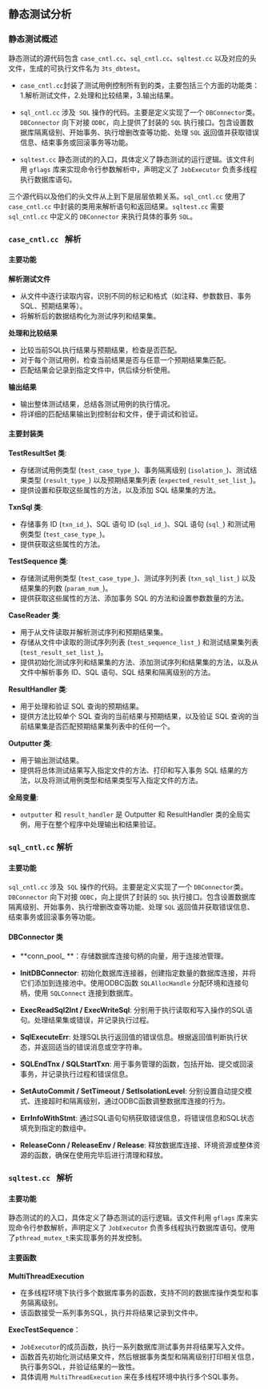 ## 静态测试分析

### 静态测试概述

静态测试的源代码包含 `case_cntl.cc`、`sql_cntl.cc`、`sqltest.cc` 以及对应的头文件，生成的可执行文件名为 `3ts_dbtest`。

- `case_cntl.cc`封装了测试用例控制所有到的类，主要包括三个方面的功能类： 1.解析测试文件，2.处理和比较结果，3.输出结果。

- `sql_cntl.cc`  涉及` SQL` 操作的代码。主要是定义实现了一个 `DBConnector`类。 `DBConnector` 向下对接 `ODBC`，向上提供了封装的 `SQL` 执行接口。包含设置数据库隔离级别、开始事务、执行增删改查等功能、处理 `SQL` 返回值并获取错误信息、结束事务或回滚事务等功能。

- `sqltest.cc` 静态测试的的入口，具体定义了静态测试的运行逻辑。该文件利用 `gflags` 库来实现命令行参数解析中，声明定义了 `JobExecutor` 负责多线程执行数据库语句。

三个源代码以及他们的头文件从上到下是层层依赖关系。`sql_cntl.cc` 使用了`case_cntl.cc` 中封装的类用来解析语句和返回结果。`sqltest.cc` 需要 `sql_cntl.cc` 中定义的 `DBConnector` 来执行具体的事务 `SQL`。

### `case_cntl.cc ` 解析

#### 主要功能

**解析测试文件**

- 从文件中逐行读取内容，识别不同的标记和格式（如注释、参数数目、事务SQL、预期结果等）。
- 将解析后的数据结构化为测试序列和结果集。

**处理和比较结果**

- 比较当前SQL执行结果与预期结果，检查是否匹配。
- 对于每个测试用例，检查当前结果是否与任意一个预期结果集匹配。
- 匹配结果会记录到指定文件中，供后续分析使用。

**输出结果**

- 输出整体测试结果，总结各测试用例的执行情况。
- 将详细的匹配结果输出到控制台和文件，便于调试和验证。

#### 主要封装类

**TestResultSet 类**:

- 存储测试用例类型 (`test_case_type_`)、事务隔离级别 (`isolation_`)、测试结果类型 (`result_type_`) 以及预期结果集列表 (`expected_result_set_list_`)。
- 提供设置和获取这些属性的方法，以及添加 SQL 结果集的方法。

**TxnSql 类**:

- 存储事务 ID (`txn_id_`)、SQL 语句 ID (`sql_id_`)、SQL 语句 (`sql_`) 和测试用例类型 (`test_case_type_`)。
- 提供获取这些属性的方法。

**TestSequence 类**:

- 存储测试用例类型 (`test_case_type_`)、测试序列列表 (`txn_sql_list_`) 以及结果集的列数 (`param_num_`)。
- 提供获取这些属性的方法、添加事务 SQL 的方法和设置参数数量的方法。

**CaseReader 类**:

- 用于从文件读取并解析测试序列和预期结果集。
- 存储从文件中读取的测试序列列表 (`test_sequence_list_`) 和测试结果集列表 (`test_result_set_list_`)。
- 提供初始化测试序列和结果集的方法、添加测试序列和结果集的方法，以及从文件中解析事务 ID、SQL 语句、SQL 结果和隔离级别的方法。

**ResultHandler 类**:

- 用于处理和验证 SQL 查询的预期结果。
- 提供方法比较单个 SQL 查询的当前结果与预期结果，以及验证 SQL 查询的当前结果集是否匹配预期结果集列表中的任何一个。

**Outputter 类**:

- 用于输出测试结果。
- 提供将总体测试结果写入指定文件的方法、打印和写入事务 SQL 结果的方法，以及将测试用例类型和结果类型写入指定文件的方法。

**全局变量**:

- `outputter` 和 `result_handler` 是 Outputter 和 ResultHandler 类的全局实例，用于在整个程序中处理输出和结果验证。



### `sql_cntl.cc` 解析

#### 主要功能

`sql_cntl.cc`  涉及` SQL` 操作的代码。主要是定义实现了一个 `DBConnector`类。 `DBConnector` 向下对接 `ODBC`，向上提供了封装的 `SQL` 执行接口。包含设置数据库隔离级别、开始事务、执行增删改查等功能、处理 `SQL` 返回值并获取错误信息、结束事务或回滚事务等功能。

#### DBConnector 类

* **conn_pool_ **：存储数据库连接句柄的向量，用于连接池管理。

* **InitDBConnector**: 初始化数据库连接器，创建指定数量的数据库连接，并将它们添加到连接池中。使用ODBC函数 `SQLAllocHandle` 分配环境和连接句柄，使用 `SQLConnect` 连接到数据库。

* **ExecReadSql2Int / ExecWriteSql**: 分别用于执行读取和写入操作的SQL语句。处理结果集或错误，并记录执行过程。
* **SqlExecuteErr**: 处理SQL执行返回值的错误信息。根据返回值判断执行状态，并返回适当的错误消息或空字符串。
* **SQLEndTnx / SQLStartTxn**: 用于事务管理的函数，包括开始、提交或回滚事务，并记录执行过程和错误信息。
* **SetAutoCommit / SetTimeout / SetIsolationLevel**: 分别设置自动提交模式、连接超时和隔离级别，通过ODBC函数调整数据库连接的行为。
* **ErrInfoWithStmt**: 通过SQL语句句柄获取错误信息，将错误信息和SQL状态填充到指定的数组中。
* **ReleaseConn / ReleaseEnv / Release**: 释放数据库连接、环境资源或整体资源的函数，确保在使用完毕后进行清理和释放。



### `sqltest.cc ` 解析

#### 主要功能

静态测试的的入口，具体定义了静态测试的运行逻辑。该文件利用 `gflags` 库来实现命令行参数解析，声明定义了 `JobExecutor` 负责多线程执行数据库语句。使用了`pthread_mutex_t`来实现事务的并发控制。



#### 主要函数

**MultiThreadExecution**

* 在多线程环境下执行多个数据库事务的函数，支持不同的数据库操作类型和事务隔离级别。
* 该函数接受一系列事务SQL，执行并将结果记录到文件中。

**ExecTestSequence**：

* `JobExecutor`的成员函数，执行一系列数据库测试事务并将结果写入文件。
* 函数首先初始化测试结果文件，然后根据事务类型和隔离级别打印相关信息，执行事务SQL，并验证结果的一致性。
* 具体调用 `MultiThreadExecution` 来在多线程环境中执行多个SQL事务。
